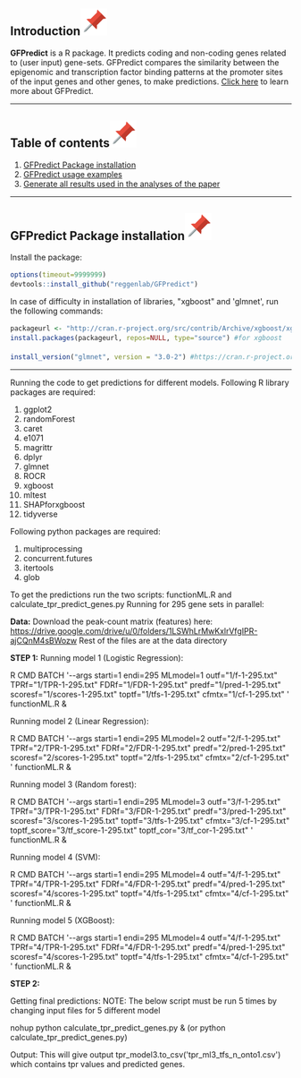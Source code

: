 ## Introduction[![](./extras/images/pin.svg)](#introduction)

**GFPredict** is a R package. It predicts coding and non-coding genes related to (user input) gene-sets. GFPredict compares the similarity between the epigenomic and transcription factor binding patterns at the promoter sites of the input genes and other genes, to make predictions. [Click here](https://www.biorxiv.org/content/10.1101/2022.04.17.488570v1) to learn more about GFPredict.

---

## Table of contents[![](./extras/images/pin.svg)](#table-of-contents)
1. [GFPredict Package installation](#installation)
2. [GFPredict usage examples](#examples)
3. [Generate all results used in the analyses of the paper](#results)

---

## GFPredict Package installation[![](./extras/images/pin.svg)](#installation)

Install the package:
``` r
options(timeout=9999999)
devtools::install_github("reggenlab/GFPredict")
```

In case of difficulty in installation of libraries, "xgboost" and 'glmnet', run the following commands:
``` r
packageurl <- "http://cran.r-project.org/src/contrib/Archive/xgboost/xgboost_0.90.0.2.tar.gz"
install.packages(packageurl, repos=NULL, type="source") #for xgboost

install_version("glmnet", version = "3.0-2") #https://cran.r-project.org/src/contrib/Archive/glmnet/ 
```
---


Running the code to get predictions for different models.
Following R library packages are required:
1. ggplot2
2. randomForest 
3. caret  
4. e1071 
5. magrittr 
6. dplyr    
7. glmnet  
8. ROCR
9. xgboost 
10. mltest
11. SHAPforxgboost
12. tidyverse

Following python packages are required:
1. multiprocessing
2. concurrent.futures
3. itertools
4. glob

To get the predictions run the two scripts: functionML.R and calculate_tpr_predict_genes.py 
Running for 295 gene sets in parallel:

**Data:** Download the peak-count matrix (features) here: https://drive.google.com/drive/u/0/folders/1LSWhLrMwKxlrVfgIPR-ajCQnM4sBWozw 
Rest of the files are at the data directory 


**STEP 1:**
Running model 1 (Logistic Regression): 
  
  R CMD BATCH '--args  starti=1 endi=295  MLmodel=1  outf="1/f-1-295.txt" TPRf="1/TPR-1-295.txt" FDRf="1/FDR-1-295.txt" predf="1/pred-1-295.txt" scoresf="1/scores-1-295.txt" toptf="1/tfs-1-295.txt"  cfmtx="1/cf-1-295.txt"  '  functionML.R  &
  
  Running model 2 (Linear Regression): 
  
  R CMD BATCH '--args  starti=1 endi=295  MLmodel=2  outf="2/f-1-295.txt" TPRf="2/TPR-1-295.txt" FDRf="2/FDR-1-295.txt" predf="2/pred-1-295.txt" scoresf="2/scores-1-295.txt" toptf="2/tfs-1-295.txt"  cfmtx="2/cf-1-295.txt"  '  functionML.R  &
  
  Running model 3 (Random forest): 
  
  R CMD BATCH '--args  starti=1 endi=295  MLmodel=3  outf="3/f-1-295.txt" TPRf="3/TPR-1-295.txt" FDRf="3/FDR-1-295.txt" predf="3/pred-1-295.txt" scoresf="3/scores-1-295.txt" toptf="3/tfs-1-295.txt"  cfmtx="3/cf-1-295.txt" toptf_score="3/tf_score-1-295.txt" toptf_cor="3/tf_cor-1-295.txt" '  functionML.R  &
  
  Running model 4 (SVM):
  
  R CMD BATCH '--args  starti=1 endi=295  MLmodel=4  outf="4/f-1-295.txt" TPRf="4/TPR-1-295.txt" FDRf="4/FDR-1-295.txt" predf="4/pred-1-295.txt" scoresf="4/scores-1-295.txt" toptf="4/tfs-1-295.txt"  cfmtx="4/cf-1-295.txt"  '  functionML.R  &
  
  Running model 5 (XGBoost):
  
  R CMD BATCH '--args  starti=1 endi=295  MLmodel=4  outf="4/f-1-295.txt" TPRf="4/TPR-1-295.txt" FDRf="4/FDR-1-295.txt" predf="4/pred-1-295.txt" scoresf="4/scores-1-295.txt" toptf="4/tfs-1-295.txt"  cfmtx="4/cf-1-295.txt"  '  functionML.R  &


**STEP 2:**

Getting final predictions:
NOTE: The below script must be run 5 times by changing input files for 5 different model

nohup python calculate_tpr_predict_genes.py & (or python calculate_tpr_predict_genes.py)

Output: This will give output tpr_model3.to_csv('tpr_ml3_tfs_n_onto1.csv') which contains tpr values and predicted genes.

<!-- markdownlint-enable -->


